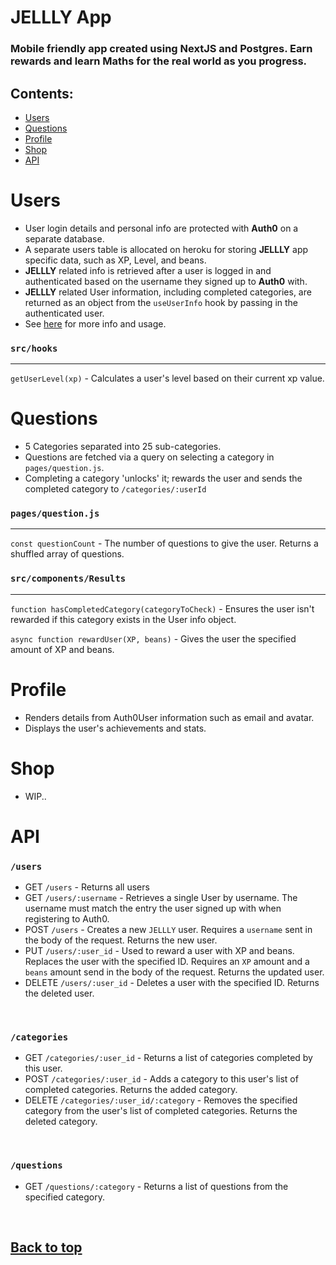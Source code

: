 # JELLLY App

### Mobile friendly app created using NextJS and Postgres. Earn rewards and learn Maths for the real world as you progress.

## Contents:

- [Users](#users)
- [Questions](#questions)
- [Profile](#profile)
- [Shop](#shop)
- [API](#api)

# Users

- User login details and personal info are protected with <b>Auth0</b> on a separate database. 
- A separate users table is allocated on heroku for storing <b>JELLLY</b> app specific data, such as XP, Level, and beans.
- <b>JELLLY</b> related info is retrieved after a user is logged in and authenticated based on the username they signed up to <b>Auth0</b> with. 
- <b>JELLLY</b> related User information, including completed categories, are returned as an object from the `useUserInfo` hook by passing in the authenticated user.
- See [here](./src/hooks/readme.md) for more info and usage.

### `src/hooks`
<hr/>

`getUserLevel(xp)` - Calculates a user's level based on their current xp value.

# Questions

- 5 Categories separated into 25 sub-categories.
- Questions are fetched via a query on selecting a category in `pages/question.js`.
- Completing a category 'unlocks' it; rewards the user and sends the completed category to `/categories/:userId`

### `pages/question.js`
<hr/>

`const questionCount` - The number of questions to give the user. Returns a shuffled array of questions.

### `src/components/Results`
<hr/>

`function hasCompletedCategory(categoryToCheck)` - Ensures the user isn't rewarded if this category exists in the User info object.

`async function rewardUser(XP, beans)` - Gives the user the specified amount of XP and beans.


# Profile

- Renders details from Auth0User information such as email and avatar.
- Displays the user's achievements and stats.

# Shop

- WIP..

# API
### `/users`
- GET `/users` - Returns all users
- GET `/users/:username` - Retrieves a single User by username. The username must match the entry the user signed up with when registering to Auth0.
- POST `/users` - Creates a new `JELLLY` user. Requires a `username` sent in the body of the request. Returns the new user.
- PUT `/users/:user_id` - Used to reward a user with XP and beans. Replaces the user with the specified ID. Requires an `XP` amount and a `beans` amount send in the body of the request. Returns the updated user.
- DELETE `/users/:user_id` - Deletes a user with the specified ID. Returns the deleted user.

<br/>

### `/categories`
- GET `/categories/:user_id` - Returns a list of categories completed by this user.
- POST `/categories/:user_id` - Adds a category to this user's list of completed categories. Returns the added category.
- DELETE `/categories/:user_id/:category` - Removes the specified category from the user's list of completed categories. Returns the deleted category.

<br/>

### `/questions`
- GET `/questions/:category` - Returns a list of questions from the specified category.

<br/>

## [Back to top](#)